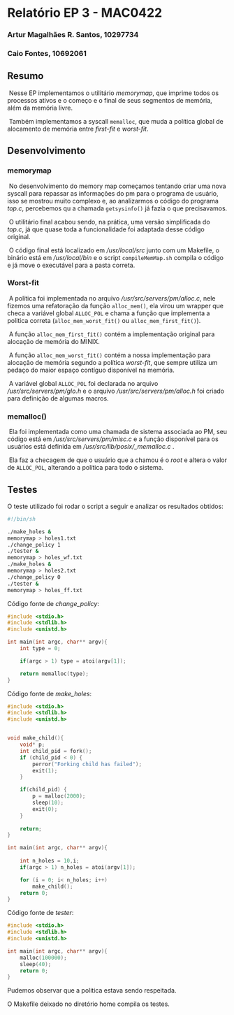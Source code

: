 # Relatório EP 3 - MAC0422

### Artur Magalhães R. Santos, 10297734

### Caio Fontes, 10692061



## Resumo

​	Nesse EP implementamos o utilitário *memorymap*, que imprime todos os processos ativos e o começo e o final de seus segmentos de memória, além da memória livre.

​	Também implementamos a syscall `memalloc`, que muda a política global de alocamento de memória entre *first-fit* e *worst-fit*.



## Desenvolvimento

### memorymap

​	No desenvolvimento do memory map começamos tentando criar uma nova syscall para repassar as informações do pm para o programa de usuário, isso se mostrou muito complexo e, ao analizarmos o código do programa *top.c*, percebemos qu a chamada `getsysinfo()` já fazia o que precisavamos.

​	O utilitário final acabou sendo, na prática, uma versão simplificada do *top.c*, já que quase toda a funcionalidade foi adaptada desse código original.

​	O código final está localizado em */usr/local/src* junto com um Makefile, o binário está em */usr/local/bin* e o script `compileMemMap.sh` compila o código e já move o executável para a pasta correta.

### Worst-fit

​	A política foi implementada no arquivo */usr/src/servers/pm/alloc.c*, nele fizemos uma refatoração da função `alloc_mem()`, ela virou um wrapper que checa a variável global `ALLOC_POL` e chama a função que implementa a politica correta (`alloc_mem_worst_fit()` ou `alloc_mem_first_fit()`).

​	A função `alloc_mem_first_fit()` contém a implementação original para alocação de memória do MINIX.

​	A função `alloc_mem_worst_fit()` contém a nossa implementação para alocação de memória segundo a política *worst-fit*, que sempre utiliza um pedaço do maior espaço contíguo disponível na memória.

​	A variável global `ALLOC_POL` foi declarada no arquivo */usr/src/servers/pm/glo.h* e o arquivo */usr/src/servers/pm/alloc.h* foi criado para definição de algumas macros.

### memalloc()

​	Ela foi implementada como uma chamada de sistema associada ao PM, seu código está em */usr/src/servers/pm/misc.c* e a função disponível para os usuários está definida em */usr/src/lib/posix/_memalloc.c* .

​	Ela faz a checagem de que o usuário que a chamou é o *root* e altera o valor de `ALLOC_POL`, alterando a política para todo o sistema.



## Testes

O teste utilizado foi rodar o script a seguir e analizar os resultados obtidos:

```bash
#!/bin/sh

./make_holes &
memorymap > holes1.txt
./change_policy 1
./tester &
memorymap > holes_wf.txt
./make_holes &
memorymap > holes2.txt
./change_policy 0
./tester &
memorymap > holes_ff.txt
```



Código fonte de *change_policy*:

```c
#include <stdio.h>
#include <stdlib.h>
#include <unistd.h>

int main(int argc, char** argv){
    int type = 0;

    if(argc > 1) type = atoi(argv[1]);

    return memalloc(type);
}
```

Código fonte de *make_holes*:

```C
#include <stdio.h>
#include <stdlib.h>
#include <unistd.h>


void make_child(){
    void* p;
    int child_pid = fork();
    if (child_pid < 0) {
        perror("Forking child has failed");
        exit(1);
    }

    if(child_pid) {
        p = malloc(2000);
        sleep(10);
        exit(0);
    }
    
    return;
}

int main(int argc, char** argv){
    
    int n_holes = 10,i;
    if(argc > 1) n_holes = atoi(argv[1]);

    for (i = 0; i< n_holes; i++)
        make_child();
    return 0;
}
```

Código fonte de *tester*:

```c
#include <stdio.h>
#include <stdlib.h>
#include <unistd.h>

int main(int argc, char** argv){
    malloc(100000);
    sleep(40);
    return 0;
}
```



Pudemos observar que a politica estava sendo respeitada.

O Makefile deixado no diretório home compila os testes.